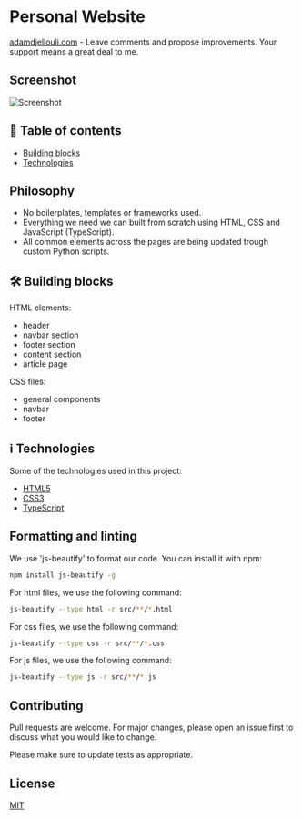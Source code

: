 # Personal Website 
[adamdjellouli.com](https://adamdjellouli.com) - Leave comments and propose improvements. Your support means a great deal to me.

## Screenshot

![Screenshot](https://user-images.githubusercontent.com/37275728/185813314-328d17a4-df7c-4156-8bf0-0fb211d055eb.PNG)

## 📑 Table of contents
* [Building blocks](#🛠-Building-blocks)
* [Technologies](#ℹ-Technologies)

## Philosophy

* No boilerplates, templates or frameworks used.
* Everything we need we can built from scratch using HTML, CSS and JavaScript (TypeScript).
* All common elements across the pages are being updated trough custom Python scripts. 

## 🛠 Building blocks

HTML elements:

* header
* navbar section
* footer section
* content section
* article page

CSS files:

* general components
* navbar
* footer

## ℹ Technologies

Some of the technologies used in this project:
- [HTML5]()
- [CSS3]()
- [TypeScript]()

## Formatting and linting
We use 'js-beautify' to format our code. You can install it with npm:

```bash
npm install js-beautify -g
```

For html files, we use the following command:

```bash
js-beautify --type html -r src/**/*.html
```

For css files, we use the following command:

```bash
js-beautify --type css -r src/**/*.css
```

For js files, we use the following command:

```bash
js-beautify --type js -r src/**/*.js
```

## Contributing
Pull requests are welcome. For major changes, please open an issue first to discuss what you would like to change.

Please make sure to update tests as appropriate.

## License
[MIT](https://choosealicense.com/licenses/mit/)
